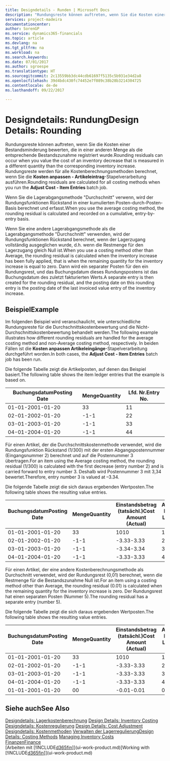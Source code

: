 ```yaml
---
title: Designdetails - Runden | Microsoft Docs
description: "Rundungsreste können auftreten, wenn Sie die Kosten einer Bestandsminderung bewerten, die in einer anderen Menge als die entsprechende Bestandszunahme registriert wurde. Rundungsreste werden für alle Kostenberechnungsmethoden berechnet, wenn Sie die **Kosten anpassen - Artikeleintrag** -Stapelverarbeitung ausführen."
services: project-madeira
documentationcenter: 
author: SorenGP
ms.service: dynamics365-financials
ms.topic: article
ms.devlang: na
ms.tgt_pltfrm: na
ms.workload: na
ms.search.keywords: 
ms.date: 07/01/2017
ms.author: sgroespe
ms.translationtype: HT
ms.sourcegitcommit: 2c13559bb3dc44cdb61697f5135c5b931e34d2a8
ms.openlocfilehash: 39d4bdc430fc74452e7f089c38b28b3214304725
ms.contentlocale: de-de
ms.lasthandoff: 09/22/2017

---
```

# <a name="design-details-rounding"></a><span data-ttu-id="4f097-104">Designdetails: Rundung</span><span class="sxs-lookup"><span data-stu-id="4f097-104">Design Details: Rounding</span></span>
<span data-ttu-id="4f097-105">Rundungsreste können auftreten, wenn Sie die Kosten einer Bestandsminderung bewerten, die in einer anderen Menge als die entsprechende Bestandszunahme registriert wurde.</span><span class="sxs-lookup"><span data-stu-id="4f097-105">Rounding residuals can occur when you value the cost of an inventory decrease that is measured in a different quantity than the corresponding inventory increase.</span></span> <span data-ttu-id="4f097-106">Rundungsreste werden für alle Kostenberechnungsmethoden berechnet, wenn Sie die **Kosten anpassen - Artikeleintrag**-Stapelverarbeitung ausführen.</span><span class="sxs-lookup"><span data-stu-id="4f097-106">Rounding residuals are calculated for all costing methods when you run the **Adjust Cost - Item Entries** batch job.</span></span>  

 <span data-ttu-id="4f097-107">Wenn Sie die Lagerabgangsmethode "Durchschnitt" verwenn, wird der Rundungsfunktionen Rückstand in einer kumulierten Posten-durch-Posten-Basis berechnet und erfasst.</span><span class="sxs-lookup"><span data-stu-id="4f097-107">When you use the average costing method, the rounding residual is calculated and recorded on a cumulative, entry-by-entry basis.</span></span>  

 <span data-ttu-id="4f097-108">Wenn Sie eine andere Lagerabgangsmethode als die Lagerabgangsmethode "Durchschnitt" verwenden, wird der Rundungsfunktionen Rückstand berechnet, wenn der Lagerzugang vollständig ausgeglichen wurde, d.h. wenn die Restmenge für den Lagerzugang gleich Null ist.</span><span class="sxs-lookup"><span data-stu-id="4f097-108">When you use a costing method other than Average, the rounding residual is calculated when the inventory increase has been fully applied, that is when the remaining quantity for the inventory increase is equal to zero.</span></span> <span data-ttu-id="4f097-109">Dann wird ein separater Posten für den ein Rundungsrest, und das Buchungsdatum dieses Rundungspostens ist das Buchungsdatum des zuletzt fakturierten Werts.</span><span class="sxs-lookup"><span data-stu-id="4f097-109">A separate entry is then created for the rounding residual, and the posting date on this rounding entry is the posting date of the last invoiced value entry of the inventory increase.</span></span>  

## <a name="example"></a><span data-ttu-id="4f097-110">Beispiel</span><span class="sxs-lookup"><span data-stu-id="4f097-110">Example</span></span>  
 <span data-ttu-id="4f097-111">Im folgenden Beispiel wird veranschaulicht, wie unterschiedliche Rundungsreste für die Durchschnittskostenbewertung und die Nicht-Durchschnittskostenbewertung behandelt werden.</span><span class="sxs-lookup"><span data-stu-id="4f097-111">The following example illustrates how different rounding residuals are handled for the average costing method and non-Average costing method, respectively.</span></span> <span data-ttu-id="4f097-112">In beiden Fällen ist die **Kosten anpassen Artikeleingänge**-Stapelverarbeitung durchgeführt worden.</span><span class="sxs-lookup"><span data-stu-id="4f097-112">In both cases, the **Adjust Cost - Item Entries** batch job has been run.</span></span>  

 <span data-ttu-id="4f097-113">Die folgende Tabelle zeigt die Artikelposten, auf denen das Beispiel basiert.</span><span class="sxs-lookup"><span data-stu-id="4f097-113">The following table shows the item ledger entries that the example is based on.</span></span>  

|<span data-ttu-id="4f097-114">Buchungsdatum</span><span class="sxs-lookup"><span data-stu-id="4f097-114">Posting Date</span></span>|<span data-ttu-id="4f097-115">Menge</span><span class="sxs-lookup"><span data-stu-id="4f097-115">Quantity</span></span>|<span data-ttu-id="4f097-116">Lfd. Nr.</span><span class="sxs-lookup"><span data-stu-id="4f097-116">Entry No.</span></span>|  
|------------------|--------------|---------------|  
|<span data-ttu-id="4f097-117">01-01-20</span><span class="sxs-lookup"><span data-stu-id="4f097-117">01-01-20</span></span>|<span data-ttu-id="4f097-118">3</span><span class="sxs-lookup"><span data-stu-id="4f097-118">3</span></span>|<span data-ttu-id="4f097-119">1</span><span class="sxs-lookup"><span data-stu-id="4f097-119">1</span></span>|  
|<span data-ttu-id="4f097-120">02-01-20</span><span class="sxs-lookup"><span data-stu-id="4f097-120">02-01-20</span></span>|<span data-ttu-id="4f097-121">-1</span><span class="sxs-lookup"><span data-stu-id="4f097-121">-1</span></span>|<span data-ttu-id="4f097-122">2</span><span class="sxs-lookup"><span data-stu-id="4f097-122">2</span></span>|  
|<span data-ttu-id="4f097-123">03-01-20</span><span class="sxs-lookup"><span data-stu-id="4f097-123">03-01-20</span></span>|<span data-ttu-id="4f097-124">-1</span><span class="sxs-lookup"><span data-stu-id="4f097-124">-1</span></span>|<span data-ttu-id="4f097-125">3</span><span class="sxs-lookup"><span data-stu-id="4f097-125">3</span></span>|  
|<span data-ttu-id="4f097-126">04-01-20</span><span class="sxs-lookup"><span data-stu-id="4f097-126">04-01-20</span></span>|<span data-ttu-id="4f097-127">-1</span><span class="sxs-lookup"><span data-stu-id="4f097-127">-1</span></span>|<span data-ttu-id="4f097-128">4</span><span class="sxs-lookup"><span data-stu-id="4f097-128">4</span></span>|  

 <span data-ttu-id="4f097-129">Für einen Artikel, der die Durchschnittskostenmethode verwendet, wird die Rundungsfunktion Rückstand (1/300) mit der ersten Abgangspostennummer (Eingangsnummer 2) berechnet und auf die Postennummer 3 übertragen.</span><span class="sxs-lookup"><span data-stu-id="4f097-129">For an item using the Average costing method, the rounding residual (1/300) is calculated with the first decrease (entry number 2) and is carried forward to entry number 3.</span></span> <span data-ttu-id="4f097-130">Deshalb wird Postennummer 3 mit  3,34 bewertet.</span><span class="sxs-lookup"><span data-stu-id="4f097-130">Therefore, entry number 3 is valued at –3.34.</span></span>  

 <span data-ttu-id="4f097-131">Die folgende Tabelle zeigt die sich daraus ergebenden Wertposten.</span><span class="sxs-lookup"><span data-stu-id="4f097-131">The following table shows the resulting value entries.</span></span>  

|<span data-ttu-id="4f097-132">Buchungsdatum</span><span class="sxs-lookup"><span data-stu-id="4f097-132">Posting Date</span></span>|<span data-ttu-id="4f097-133">Menge</span><span class="sxs-lookup"><span data-stu-id="4f097-133">Quantity</span></span>|<span data-ttu-id="4f097-134">Einstandsbetrag (tatsächl.)</span><span class="sxs-lookup"><span data-stu-id="4f097-134">Cost Amount (Actual)</span></span>|<span data-ttu-id="4f097-135">Artikelposten Lfd. Nr.</span><span class="sxs-lookup"><span data-stu-id="4f097-135">Item Ledger Entry No.</span></span>|<span data-ttu-id="4f097-136">Lfd. Nr.</span><span class="sxs-lookup"><span data-stu-id="4f097-136">Entry No.</span></span>|  
|------------------|--------------|----------------------------|---------------------------|---------------|  
|<span data-ttu-id="4f097-137">01-01-20</span><span class="sxs-lookup"><span data-stu-id="4f097-137">01-01-20</span></span>|<span data-ttu-id="4f097-138">3</span><span class="sxs-lookup"><span data-stu-id="4f097-138">3</span></span>|<span data-ttu-id="4f097-139">10</span><span class="sxs-lookup"><span data-stu-id="4f097-139">10</span></span>|<span data-ttu-id="4f097-140">1</span><span class="sxs-lookup"><span data-stu-id="4f097-140">1</span></span>|<span data-ttu-id="4f097-141">1</span><span class="sxs-lookup"><span data-stu-id="4f097-141">1</span></span>|  
|<span data-ttu-id="4f097-142">02-01-20</span><span class="sxs-lookup"><span data-stu-id="4f097-142">02-01-20</span></span>|<span data-ttu-id="4f097-143">-1</span><span class="sxs-lookup"><span data-stu-id="4f097-143">-1</span></span>|<span data-ttu-id="4f097-144">-3.33</span><span class="sxs-lookup"><span data-stu-id="4f097-144">-3.33</span></span>|<span data-ttu-id="4f097-145">2</span><span class="sxs-lookup"><span data-stu-id="4f097-145">2</span></span>|<span data-ttu-id="4f097-146">2</span><span class="sxs-lookup"><span data-stu-id="4f097-146">2</span></span>|  
|<span data-ttu-id="4f097-147">03-01-20</span><span class="sxs-lookup"><span data-stu-id="4f097-147">03-01-20</span></span>|<span data-ttu-id="4f097-148">-1</span><span class="sxs-lookup"><span data-stu-id="4f097-148">-1</span></span>|<span data-ttu-id="4f097-149">-3.34</span><span class="sxs-lookup"><span data-stu-id="4f097-149">-3.34</span></span>|<span data-ttu-id="4f097-150">3</span><span class="sxs-lookup"><span data-stu-id="4f097-150">3</span></span>|<span data-ttu-id="4f097-151">3</span><span class="sxs-lookup"><span data-stu-id="4f097-151">3</span></span>|  
|<span data-ttu-id="4f097-152">04-01-20</span><span class="sxs-lookup"><span data-stu-id="4f097-152">04-01-20</span></span>|<span data-ttu-id="4f097-153">-1</span><span class="sxs-lookup"><span data-stu-id="4f097-153">-1</span></span>|<span data-ttu-id="4f097-154">-3.33</span><span class="sxs-lookup"><span data-stu-id="4f097-154">-3.33</span></span>|<span data-ttu-id="4f097-155">4</span><span class="sxs-lookup"><span data-stu-id="4f097-155">4</span></span>|<span data-ttu-id="4f097-156">4</span><span class="sxs-lookup"><span data-stu-id="4f097-156">4</span></span>|  

 <span data-ttu-id="4f097-157">Für einen Artikel, der eine andere Kostenberechnungsmethode als Durchschnitt verwendet, wird der Rundungsrest (0,01) berechnet, wenn die Restmenge für die Bestandszunahme Null ist.</span><span class="sxs-lookup"><span data-stu-id="4f097-157">For an item using a costing method other than Average, the rounding residual (0.01) is calculated when the remaining quantity for the inventory increase is zero.</span></span> <span data-ttu-id="4f097-158">Der Rundungsrest hat einen separaten Posten (Nummer 5).</span><span class="sxs-lookup"><span data-stu-id="4f097-158">The rounding residual has a separate entry (number 5).</span></span>  

 <span data-ttu-id="4f097-159">Die folgende Tabelle zeigt die sich daraus ergebenden Wertposten.</span><span class="sxs-lookup"><span data-stu-id="4f097-159">The following table shows the resulting value entries.</span></span>  

|<span data-ttu-id="4f097-160">Buchungsdatum</span><span class="sxs-lookup"><span data-stu-id="4f097-160">Posting Date</span></span>|<span data-ttu-id="4f097-161">Menge</span><span class="sxs-lookup"><span data-stu-id="4f097-161">Quantity</span></span>|<span data-ttu-id="4f097-162">Einstandsbetrag (tatsächl.)</span><span class="sxs-lookup"><span data-stu-id="4f097-162">Cost Amount (Actual)</span></span>|<span data-ttu-id="4f097-163">Artikelposten Lfd. Nr.</span><span class="sxs-lookup"><span data-stu-id="4f097-163">Item Ledger Entry No.</span></span>|<span data-ttu-id="4f097-164">Lfd. Nr.</span><span class="sxs-lookup"><span data-stu-id="4f097-164">Entry No.</span></span>|  
|------------------|--------------|----------------------------|---------------------------|---------------|  
|<span data-ttu-id="4f097-165">01-01-20</span><span class="sxs-lookup"><span data-stu-id="4f097-165">01-01-20</span></span>|<span data-ttu-id="4f097-166">3</span><span class="sxs-lookup"><span data-stu-id="4f097-166">3</span></span>|<span data-ttu-id="4f097-167">10</span><span class="sxs-lookup"><span data-stu-id="4f097-167">10</span></span>|<span data-ttu-id="4f097-168">1</span><span class="sxs-lookup"><span data-stu-id="4f097-168">1</span></span>|<span data-ttu-id="4f097-169">1</span><span class="sxs-lookup"><span data-stu-id="4f097-169">1</span></span>|  
|<span data-ttu-id="4f097-170">02-01-20</span><span class="sxs-lookup"><span data-stu-id="4f097-170">02-01-20</span></span>|<span data-ttu-id="4f097-171">-1</span><span class="sxs-lookup"><span data-stu-id="4f097-171">-1</span></span>|<span data-ttu-id="4f097-172">-3.33</span><span class="sxs-lookup"><span data-stu-id="4f097-172">-3.33</span></span>|<span data-ttu-id="4f097-173">2</span><span class="sxs-lookup"><span data-stu-id="4f097-173">2</span></span>|<span data-ttu-id="4f097-174">2</span><span class="sxs-lookup"><span data-stu-id="4f097-174">2</span></span>|  
|<span data-ttu-id="4f097-175">03-01-20</span><span class="sxs-lookup"><span data-stu-id="4f097-175">03-01-20</span></span>|<span data-ttu-id="4f097-176">-1</span><span class="sxs-lookup"><span data-stu-id="4f097-176">-1</span></span>|<span data-ttu-id="4f097-177">-3.33</span><span class="sxs-lookup"><span data-stu-id="4f097-177">-3.33</span></span>|<span data-ttu-id="4f097-178">3</span><span class="sxs-lookup"><span data-stu-id="4f097-178">3</span></span>|<span data-ttu-id="4f097-179">3</span><span class="sxs-lookup"><span data-stu-id="4f097-179">3</span></span>|  
|<span data-ttu-id="4f097-180">04-01-20</span><span class="sxs-lookup"><span data-stu-id="4f097-180">04-01-20</span></span>|<span data-ttu-id="4f097-181">-1</span><span class="sxs-lookup"><span data-stu-id="4f097-181">-1</span></span>|<span data-ttu-id="4f097-182">-3.33</span><span class="sxs-lookup"><span data-stu-id="4f097-182">-3.33</span></span>|<span data-ttu-id="4f097-183">4</span><span class="sxs-lookup"><span data-stu-id="4f097-183">4</span></span>|<span data-ttu-id="4f097-184">4</span><span class="sxs-lookup"><span data-stu-id="4f097-184">4</span></span>|  
|<span data-ttu-id="4f097-185">01-01-20</span><span class="sxs-lookup"><span data-stu-id="4f097-185">01-01-20</span></span>|<span data-ttu-id="4f097-186">0</span><span class="sxs-lookup"><span data-stu-id="4f097-186">0</span></span>|<span data-ttu-id="4f097-187">-0.01</span><span class="sxs-lookup"><span data-stu-id="4f097-187">-0.01</span></span>|<span data-ttu-id="4f097-188">0</span><span class="sxs-lookup"><span data-stu-id="4f097-188">1</span></span>|<span data-ttu-id="4f097-189">5</span><span class="sxs-lookup"><span data-stu-id="4f097-189">5</span></span>|  

## <a name="see-also"></a><span data-ttu-id="4f097-190">Siehe auch</span><span class="sxs-lookup"><span data-stu-id="4f097-190">See Also</span></span>  
 <span data-ttu-id="4f097-191">[Designdetails: Lagerkostenberechnung](design-details-inventory-costing.md) </span><span class="sxs-lookup"><span data-stu-id="4f097-191">[Design Details: Inventory Costing](design-details-inventory-costing.md) </span></span>  
 <span data-ttu-id="4f097-192">[Designdetails: Kostenregulierung](design-details-cost-adjustment.md) </span><span class="sxs-lookup"><span data-stu-id="4f097-192">[Design Details: Cost Adjustment](design-details-cost-adjustment.md) </span></span>  
 <span data-ttu-id="4f097-193">[Designdetails: Kostenmethoden](design-details-costing-methods.md) [Verwalten der Lagerregulierung](finance-manage-inventory-costs.md)</span><span class="sxs-lookup"><span data-stu-id="4f097-193">[Design Details: Costing Methods](design-details-costing-methods.md) [Managing Inventory Costs](finance-manage-inventory-costs.md)</span></span>  
 [<span data-ttu-id="4f097-194">Finanzen</span><span class="sxs-lookup"><span data-stu-id="4f097-194">Finance</span></span>](finance.md)  
 <span data-ttu-id="4f097-195">[Arbeiten mit [!INCLUDE[d365fin](includes/d365fin_md.md)]](ui-work-product.md)</span><span class="sxs-lookup"><span data-stu-id="4f097-195">[Working with [!INCLUDE[d365fin](includes/d365fin_md.md)]](ui-work-product.md)</span></span>

